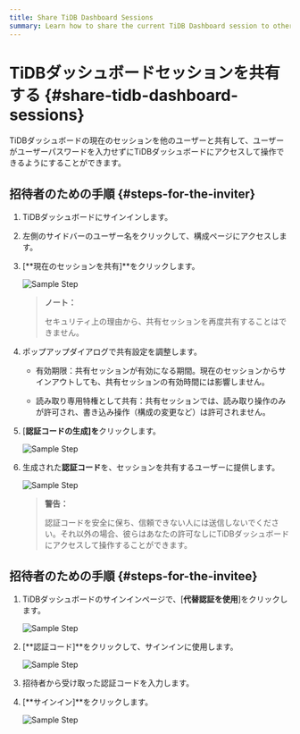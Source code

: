 ```yaml
---
title: Share TiDB Dashboard Sessions
summary: Learn how to share the current TiDB Dashboard session to other users.
---
```


# TiDBダッシュボードセッションを共有する {#share-tidb-dashboard-sessions}

TiDBダッシュボードの現在のセッションを他のユーザーと共有して、ユーザーがユーザーパスワードを入力せずにTiDBダッシュボードにアクセスして操作できるようにすることができます。

## 招待者のための手順 {#steps-for-the-inviter}

1.  TiDBダッシュボードにサインインします。

2.  左側のサイドバーのユーザー名をクリックして、構成ページにアクセスします。

3.  [**現在のセッションを共有]**をクリックします。

    ![Sample Step](https://download.pingcap.com/images/docs/dashboard/dashboard-session-share-settings-1.png)

    > **ノート：**
    >
    > セキュリティ上の理由から、共有セッションを再度共有することはできません。

4.  ポップアップダイアログで共有設定を調整します。

    -   有効期限：共有セッションが有効になる期間。現在のセッションからサインアウトしても、共有セッションの有効時間には影響しません。

    -   読み取り専用特権として共有：共有セッションでは、読み取り操作のみが許可され、書き込み操作（構成の変更など）は許可されません。

5.  [**認証コードの生成]を**クリックします。

    ![Sample Step](https://download.pingcap.com/images/docs/dashboard/dashboard-session-share-settings-2.png)

6.  生成された**認証コード**を、セッションを共有するユーザーに提供します。

    ![Sample Step](https://download.pingcap.com/images/docs/dashboard/dashboard-session-share-settings-3.png)

    > **警告：**
    >
    > 認証コードを安全に保ち、信頼できない人には送信しないでください。それ以外の場合、彼らはあなたの許可なしにTiDBダッシュボードにアクセスして操作することができます。

## 招待者のための手順 {#steps-for-the-invitee}

1.  TiDBダッシュボードのサインインページで、[**代替認証を使用**]をクリックします。

    ![Sample Step](https://download.pingcap.com/images/docs/dashboard/dashboard-session-share-signin-1.png)

2.  [**認証コード]**をクリックして、サインインに使用します。

    ![Sample Step](https://download.pingcap.com/images/docs/dashboard/dashboard-session-share-signin-2.png)

3.  招待者から受け取った認証コードを入力します。

4.  [**サインイン]**をクリックします。

    ![Sample Step](https://download.pingcap.com/images/docs/dashboard/dashboard-session-share-signin-3.png)
